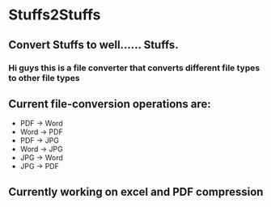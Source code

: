 # Stuffs2Stuffs
## Convert Stuffs to well...... Stuffs.

### Hi guys this is a file converter that converts different file types to other file types

##  Current file-conversion operations are:
* PDF -> Word
* Word -> PDF
* PDF -> JPG
* Word -> JPG
* JPG -> Word
* JPG -> PDF


## Currently working on excel and PDF compression 

